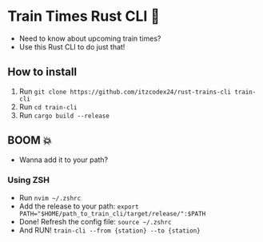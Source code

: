 # Train Times Rust CLI 🦀

- Need to know about upcoming train times?
- Use this Rust CLI to do just that!

## How to install

1. Run `git clone https://github.com/itzcodex24/rust-trains-cli train-cli`
2. Run `cd train-cli`
3. Run `cargo build --release`

## BOOM 💥

- Wanna add it to your path?

### Using ZSH

- Run `nvim ~/.zshrc`
- Add the release to your path: `export PATH="$HOME/path_to_train_cli/target/release/":$PATH`
- Done! Refresh the config file: `source ~/.zshrc`
- And RUN! `train-cli --from {station} --to {station}`
